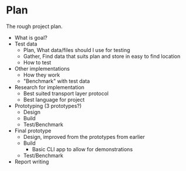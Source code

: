 # Plan
The rough project plan.

- What is goal?
- Test data
  - Plan, What data/files should I use for testing
  - Gather, Find data that suits plan and store in easy to find location
  - How to test
- Other implementations
  - How they work
  - "Benchmark" with test data
- Research for implementation
  - Best suited transport layer protocol
  - Best language for project
- Prototyping (3 prototypes?)
  - Design
  - Build
  - Test/Benchmark
- Final prototype
  - Design, improved from the prototypes from earlier
  - Build
    - Basic CLI app to allow for demonstrations
  - Test/Benchmark
- Report writing
